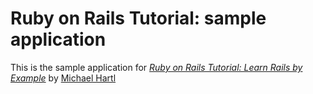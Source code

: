 # Ruby on Rails Tutorial: sample application

This is the sample application for [*Ruby on Rails Tutorial: Learn Rails by Example*](http://railstutorial.com/) by [Michael Hartl](http://michaelhartl.com/)